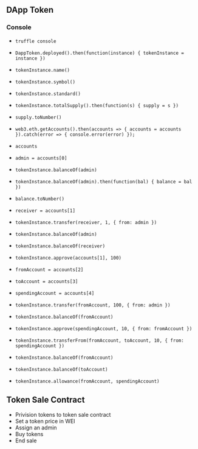 ## DApp Token
### Console
- `truffle console`

- `DappToken.deployed().then(function(instance) { tokenInstance = instance })`

- `tokenInstance.name()`

- `tokenInstance.symbol()`

- `tokenInstance.standard()`

- `tokenInstance.totalSupply().then(function(s) { supply = s })`

- `supply.toNumber()`

- `web3.eth.getAccounts().then(accounts => { accounts = accounts }).catch(error => { console.error(error) });`

- `accounts`

- `admin = accounts[0]`

- `tokenInstance.balanceOf(admin)`

- `tokenInstance.balanceOf(admin).then(function(bal) { balance = bal })`

- `balance.toNumber()`

- `receiver = accounts[1]`

- `tokenInstance.transfer(receiver, 1, { from: admin })`

- `tokenInstance.balanceOf(admin)`

- `tokenInstance.balanceOf(receiver)`

- `tokenInstance.approve(accounts[1], 100)`

- `fromAccount = accounts[2]`

- `toAccount = accounts[3]`

- `spendingAccount = accounts[4]`

- `tokenInstance.transfer(fromAccount, 100, { from: admin })`

- `tokenInstance.balanceOf(fromAccount)`

- `tokenInstance.approve(spendingAccount, 10, { from: fromAccount })`

- `tokenInstance.transferFrom(fromAccount, toAccount, 10, { from: spendingAccount })`

- `tokenInstance.balanceOf(fromAccount)`

- `tokenInstance.balanceOf(toAccount)`

- `tokenInstance.allowance(fromAccount, spendingAccount)`

## Token Sale Contract

- Privision tokens to token sale contract
- Set a token price in WEI
- Assign an admin
- Buy tokens
- End sale